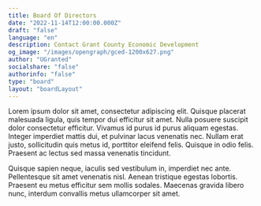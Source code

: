 ```yaml
---
title: Board Of Directors
date: "2022-11-14T12:00:00.000Z"
draft: "false"
language: "en"
description: Contact Grant County Economic Development
og_image: "/images/opengraph/gced-1200x627.png"
author: "UGranted"
socialshare: "false"
authorinfo: "false"
type: "board"
layout: "boardLayout"
---
```


Lorem ipsum dolor sit amet, consectetur adipiscing elit. Quisque placerat malesuada ligula, quis tempor dui efficitur sit amet. Nulla posuere suscipit dolor consectetur efficitur. Vivamus id purus id purus aliquam egestas. Integer imperdiet mattis dui, et pulvinar lacus venenatis nec. Nullam erat justo, sollicitudin quis metus id, porttitor eleifend felis. Quisque in odio felis. Praesent ac lectus sed massa venenatis tincidunt.

Quisque sapien neque, iaculis sed vestibulum in, imperdiet nec ante. Pellentesque sit amet venenatis nisl. Aenean tristique egestas lobortis. Praesent eu metus efficitur sem mollis sodales. Maecenas gravida libero nunc, interdum convallis metus ullamcorper sit amet.

